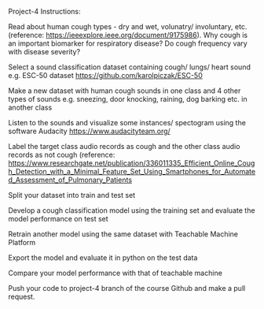 
Project-4 Instructions:

Read about human cough types - dry and wet, volunatry/ involuntary, etc. (reference: https://ieeexplore.ieee.org/document/9175986). Why cough is an important biomarker for respiratory disease? Do cough frequency vary with disease severity?

Select a sound classification dataset containing cough/ lungs/ heart sound e.g. ESC-50 dataset https://github.com/karolpiczak/ESC-50

Make a new dataset with human cough sounds in one class and 4 other types of sounds e.g. sneezing, door knocking, raining, dog barking etc. in another class

Listen to the sounds and visualize some instances/ spectogram using the software Audacity https://www.audacityteam.org/

Label the target class audio records as cough and the other class audio records as not cough (reference: https://www.researchgate.net/publication/336011335_Efficient_Online_Cough_Detection_with_a_Minimal_Feature_Set_Using_Smartphones_for_Automated_Assessment_of_Pulmonary_Patients

Split your dataset into train and test set

Develop a cough classification model using the training set and evaluate the model performance on test set

Retrain another model using the same dataset with Teachable Machine Platform

Export the model and evaluate it in python on the test data

Compare your model performance with that of teachable machine

Push your code to project-4 branch of the course Github and make a pull request.
